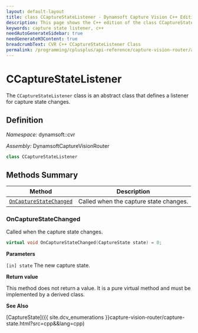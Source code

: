 ```yaml
---
layout: default-layout
title: class CCaptureStateListener - Dynamsoft Capture Vision C++ Edition API Reference
description: This page shows the C++ edition of the class CCaptureStateListener in Dynamsoft Capture Vision Router Module.
keywords: capture state listener, c++
needAutoGenerateSidebar: true
needGenerateH3Content: true
breadcrumbText: CVR C++ CCaptureStateListener Class
permalink: /programming/cplusplus/api-reference/capture-vision-router/auxiliary-classes/capture-state-listener.html
---
```


# CCaptureStateListener

The `CCaptureStateListener` class is an abstract class that defines a listener for capture state changes. 

## Definition

*Namespace:* dynamsoft::cvr

*Assembly:* DynamsoftCaptureVisionRouter

```cpp
class CCaptureStateListener
```

## Methods Summary

| Method                                            | Description                            |
| ------------------------------------------------- | -------------------------------------- |
| [`OnCaptureStateChanged`](#oncapturestatechanged) | Called when the capture state changes. |

### OnCaptureStateChanged

Called when the capture state changes.

```cpp
virtual void OnCaptureStateChanged(CaptureState state) = 0;
```

**Parameters**

`[in] state` The new capture state.

**Return value**

This method does not return a value. It is a pure virtual method and must be implemented by a derived class.

**See Also**

[CaptureState]({{ site.dcv_enumerations }}capture-vision-router/capture-state.html?src=cpp&&lang=cpp)
